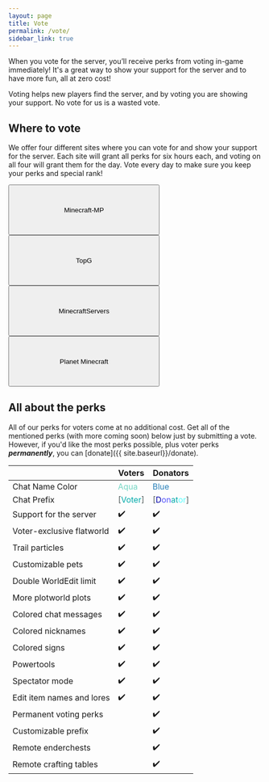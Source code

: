 ```yaml
---
layout: page
title: Vote
permalink: /vote/
sidebar_link: true
---
```


When you vote for the server, you’ll receive perks from voting in-game immediately! It's a great way to show your support for the server and to have more fun, all at zero cost!

Voting helps new players find the server, and by voting you are showing your support. No vote for us is a wasted vote.

## Where to vote
We offer four different sites where you can vote for and show your support for the server. Each site will grant all perks for six hours each, and voting on all four will grant them for the day. Vote every day to make sure you keep your perks and special rank!

<div class="pagination">
    <span class="pagination-item older"><a href="{{ site.baseurl }}/mcmp"><button style="width: 300px; height: 100px;">Minecraft-MP</button></a></span>
    <span class="pagination-item newer"><a href="{{ site.baseurl }}/topg"><button style="width: 300px; height: 100px;">TopG</button></a></span>
</div>

<div class="pagination">
    <span class="pagination-item older"><a href="{{ site.baseurl }}/mcs"><button style="width: 300px; height: 100px;">MinecraftServers</button></a></span>
    <span class="pagination-item newer"><a href="{{ site.baseurl }}/pmc"><button style="width: 300px; height: 100px;">Planet Minecraft</button></a></span>
</div>

## All about the perks
All of our perks for voters come at no additional cost. Get all of the mentioned perks (with more coming soon) below just by submitting a vote. However, if you'd like the most perks possible, plus voter perks ***permanently***, you can [donate]({{ site.baseurl}}/donate). 

|                           | Voters  | Donators       |
|---------------------------|---------|----------------|
| Chat Name Color           | <span style="color: #76d7c4">Aqua</span>    | <span style="color: #2980b9 ">Blue</span> |
| Chat Prefix               | <span style="color: #515a5a">[</span><span style="color: #00AAAA">Voter</span><span style="color: #515a5a">]</span> | <span style="color: #515a5a">[</span><span style="color: #0000AA">D</span><span style="color: #5555FF">on</span><span style="color: #00AAAA">at</span><span style="color: #55FFFF">or</span><span style="color: #515a5a">]</span>        |
| Support for the server    | ✔️      | ✔️            |
| Voter-exclusive flatworld | ✔️      | ✔️            |
| Trail particles           | ✔️      | ✔️            |
| Customizable pets         | ✔️      | ✔️            |
| Double WorldEdit limit    | ✔️      | ✔️            |
| More plotworld plots      | ✔️      | ✔️            |
| Colored chat messages     | ✔️      | ✔️            |
| Colored nicknames         | ✔️      | ✔️            |
| Colored signs             | ✔️      | ✔️            |
| Powertools                | ✔️      | ✔️            |
| Spectator mode            | ✔️      | ✔️            |
| Edit item names and lores | ✔️      | ✔️            |
| Permanent voting perks    |         | ✔️            |
| Customizable prefix       |         | ✔️            |
| Remote enderchests        |         | ✔️            |
| Remote crafting tables    |         | ✔️            |
